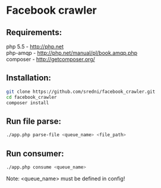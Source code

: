 Facebook crawler
=====================

Requirements:
-------------

php 5.5 - http://php.net
<br>
php-amqp - http://php.net/manual/pl/book.amqp.php
<br>
composer - http://getcomposer.org/

Installation:
-------------

```sh
git clone https://github.com/sredni/facebook_crawler.git
cd facebook_crawler
composer install
```

Run file parse:
---------------

```sh
./app.php parse-file <queue_name> <file_path>
```

Run consumer:
-------------

```sh
./app.php consume <queue_name>
```

Note: <queue_name> must be defined in config!